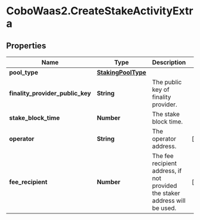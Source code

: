 # CoboWaas2.CreateStakeActivityExtra

## Properties

Name | Type | Description | Notes
------------ | ------------- | ------------- | -------------
**pool_type** | [**StakingPoolType**](StakingPoolType.md) |  | 
**finality_provider_public_key** | **String** | The public key of finality provider. | 
**stake_block_time** | **Number** | The stake block time. | 
**operator** | **String** | The operator address. | [optional] 
**fee_recipient** | **Number** | The fee recipient address, if not provided the staker address will be used. | [optional] 


